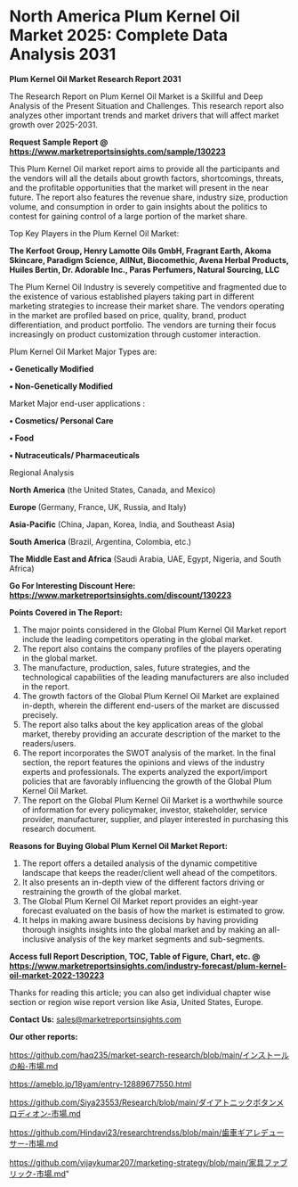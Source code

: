 # North America Plum Kernel Oil Market 2025: Complete Data Analysis 2031

<strong>Plum Kernel Oil Market Research Report 2031</strong>

The Research Report on Plum Kernel Oil Market is a Skillful and Deep Analysis of the Present Situation and Challenges. This research report also analyzes other important trends and market drivers that will affect market growth over 2025-2031.

<strong>Request Sample Report @ <a href=https://www.marketreportsinsights.com/sample/130223>https://www.marketreportsinsights.com/sample/130223</a></strong>

This Plum Kernel Oil market report aims to provide all the participants and the vendors will all the details about growth factors, shortcomings, threats, and the profitable opportunities that the market will present in the near future. The report also features the revenue share, industry size, production volume, and consumption in order to gain insights about the politics to contest for gaining control of a large portion of the market share.

Top Key Players in the Plum Kernel Oil Market:

<strong>The Kerfoot Group, Henry Lamotte Oils GmbH, Fragrant Earth, Akoma Skincare, Paradigm Science, AllNut, Biocomethic, Avena Herbal Products, Huiles Bertin, Dr. Adorable Inc., Paras Perfumers, Natural Sourcing, LLC</strong>

The Plum Kernel Oil Industry is severely competitive and fragmented due to the existence of various established players taking part in different marketing strategies to increase their market share. The vendors operating in the market are profiled based on price, quality, brand, product differentiation, and product portfolio. The vendors are turning their focus increasingly on product customization through customer interaction.

Plum Kernel Oil Market Major Types are:

<strong>• Genetically Modified

• Non-Genetically Modified</strong>

Market Major end-user applications :

<strong>• Cosmetics/ Personal Care

• Food

• Nutraceuticals/ Pharmaceuticals</strong>

Regional Analysis

</u><strong><b>North America</b></strong> (the United States, Canada, and Mexico)

<strong><b>Europe </b></strong>(Germany, France, UK, Russia, and Italy)

<strong><b>Asia-Pacific</b></strong> (China, Japan, Korea, India, and Southeast Asia)

<strong><b>South America</b></strong> (Brazil, Argentina, Colombia, etc.)

<strong><b>The Middle East and Africa</b></strong> (Saudi Arabia, UAE, Egypt, Nigeria, and South Africa)

<strong>Go For Interesting Discount Here: <a href=https://www.marketreportsinsights.com/discount/130223>https://www.marketreportsinsights.com/discount/130223</a></strong>

<strong>Points Covered in The Report:</strong>
<ol>
  <li>The major points considered in the Global Plum Kernel Oil Market report include the leading competitors operating in the global market.</li>
  <li>The report also contains the company profiles of the players operating in the global market.</li>
  <li>The manufacture, production, sales, future strategies, and the technological capabilities of the leading manufacturers are also included in the report.</li>
  <li>The growth factors of the Global Plum Kernel Oil Market are explained in-depth, wherein the different end-users of the market are discussed precisely.</li>
  <li>The report also talks about the key application areas of the global market, thereby providing an accurate description of the market to the readers/users.</li>
  <li>The report incorporates the SWOT analysis of the market. In the final section, the report features the opinions and views of the industry experts and professionals. The experts analyzed the export/import policies that are favorably influencing the growth of the Global Plum Kernel Oil Market.</li>
  <li>The report on the Global Plum Kernel Oil Market is a worthwhile source of information for every policymaker, investor, stakeholder, service provider, manufacturer, supplier, and player interested in purchasing this research document.</li>
</ol>
<strong>Reasons for Buying Global Plum Kernel Oil Market Report:</strong>

<ol>
  <li>The report offers a detailed analysis of the dynamic competitive landscape that keeps the reader/client well ahead of the competitors.</li>
  <li>It also presents an in-depth view of the different factors driving or restraining the growth of the global market.</li>
  <li>The Global Plum Kernel Oil Market report provides an eight-year forecast evaluated on the basis of how the market is estimated to grow.</li>
  <li>It helps in making aware business decisions by having providing thorough insights insights into the global market and by making an all-inclusive analysis of the key market segments and sub-segments.</li>
</ol>
<strong>Access full Report Description, TOC, Table of Figure, Chart, etc. @ <a href=https://www.marketreportsinsights.com/industry-forecast/plum-kernel-oil-market-2022-130223>https://www.marketreportsinsights.com/industry-forecast/plum-kernel-oil-market-2022-130223</a></strong>


Thanks for reading this article; you can also get individual chapter wise section or region wise report version like Asia, United States, Europe.

<strong>Contact Us:</strong>
sales@marketreportsinsights.com

<strong>Our other reports:</strong>

<a href=https://github.com/haq235/market-search-research/blob/main/インストールの船-市場.md>https://github.com/haq235/market-search-research/blob/main/インストールの船-市場.md</a>

<a href=https://ameblo.jp/18yam/entry-12889677550.html>https://ameblo.jp/18yam/entry-12889677550.html</a>

<a href=https://github.com/Siya23553/Research/blob/main/ダイアトニックボタンメロディオン-市場.md>https://github.com/Siya23553/Research/blob/main/ダイアトニックボタンメロディオン-市場.md</a>

<a href=https://github.com/Hindavi23/researchtrendss/blob/main/歯車ギアレデューサー-市場.md>https://github.com/Hindavi23/researchtrendss/blob/main/歯車ギアレデューサー-市場.md</a>

<a href=https://github.com/vijaykumar207/marketing-strategy/blob/main/家具ファブリック-市場.md>https://github.com/vijaykumar207/marketing-strategy/blob/main/家具ファブリック-市場.md</a>"

